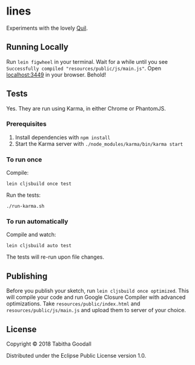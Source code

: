 # lines

Experiments with the lovely [Quil](https://github.com/quil/quil).

## Running Locally

Run `lein figwheel` in your terminal. Wait for a while until you see `Successfully compiled "resources/public/js/main.js"`. Open [localhost:3449](http://localhost:3449) in your browser. Behold!

## Tests

Yes. They are run using Karma, in either Chrome or PhantomJS.

### Prerequisites

1. Install dependencies with `npm install`
2. Start the Karma server with `./node_modules/karma/bin/karma start`

### To run once

Compile:

```
lein cljsbuild once test
```

Run the tests:

```
./run-karma.sh
```

### To run automatically

Compile and watch:

```
lein cljsbuild auto test
```

The tests will re-run upon file changes.


## Publishing

Before you publish your sketch, run `lein cljsbuild once optimized`. This will compile your code and run Google Closure Compiler with advanced optimizations. Take `resources/public/index.html` and `resources/public/js/main.js` and upload them to server of your choice.

## License

Copyright © 2018 Tabitha Goodall

Distributed under the Eclipse Public License version 1.0.
